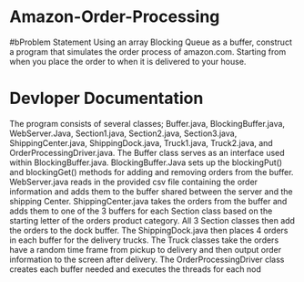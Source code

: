 # Amazon-Order-Processing

#bProblem Statement
Using an array Blocking Queue as a buffer, construct a program that simulates the order process of amazon.com. 
Starting from when you place the order to when it is delivered to your house.

# Devloper Documentation
The program consists of several classes; Buffer.java, BlockingBuffer.java, WebServer.Java, Section1.java, Section2.java, 
Section3.java, ShippingCenter.java, ShippingDock.java, Truck1.java, Truck2.java, and OrderProcessingDriver.java. The Buffer 
class serves as an interface used within BlockingBuffer.java. BlockingBuffer.Java sets up the blockingPut() and blockingGet() 
methods for adding and removing orders from the buffer. WebServer.java reads in the provided csv file containing the order 
information and adds them to the buffer shared between the server and the shipping Center. ShippingCenter.java takes the orders 
from the buffer and adds them to one of the 3 buffers for each Section class based on the starting letter of the orders product 
category. All 3 Section classes then add the orders to the dock buffer. The ShippingDock.java then places 4 orders in each buffer 
for the delivery trucks. The Truck classes take the orders have a random time frame from pickup to delivery and then output order 
information to the screen after delivery. The OrderProcessingDriver class creates each buffer needed and executes the threads for 
each nod

